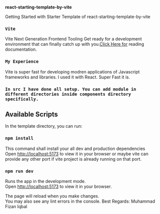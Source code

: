 **react-starting-template-by-vite**                 

Getting Started with Starter Template of react-starting-template-by-vite

### `Vite`

Vite
Next Generation Frontend Tooling
Get ready for a development environment that can finally catch up with you.[Click Here for](https://vitejs.dev/) reading documentation.

### `My Experience`

Vite is super fast for developing modren applications of Javascript frameworks and libraries. I used it with React. Super Fast it is.

### `In src I have done all setup. You can add module in different directories inside components directory specifically.`

## Available Scripts

In the template directory, you can run:

### `npm install`

This command shall install your all dev and production dependencies\
Open [http://localhost:5173](http://localhost:5173) to view it in your browser or maybe vite can provide any other port if vite project is already running on that port.

### `npm run dev`

Runs the app in the development mode.\
Open [http://localhost:5173](http://localhost:5173) to view it in your browser.

The page will reload when you make changes.\
You may also see any lint errors in the console.
Best Regards: Muhammad Fizan Iqbal
